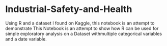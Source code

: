 # Industrial-Safety-and-Health
Using R and a dataset I found on Kaggle, this notebook is an attempt to demonstrate This Notebook is an attempt to show how R can be used for simple exploratory analysis on a Dataset withmultiple categorical variables and a date variable.
